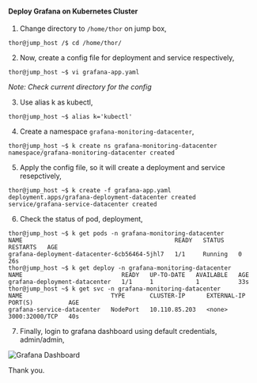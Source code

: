 #### Deploy Grafana on Kubernetes Cluster

1. Change directory to `/home/thor` on jump box,

```
thor@jump_host /$ cd /home/thor/
```

2. Now, create a config file for deployment and service respectively,

```
thor@jump_host ~$ vi grafana-app.yaml
```
*Note: Check current directory for the config*

3. Use alias k as kubectl,

```
thor@jump_host ~$ alias k='kubectl'
```

4. Create a namespace `grafana-monitoring-datacenter`,

```
thor@jump_host ~$ k create ns grafana-monitoring-datacenter
namespace/grafana-monitoring-datacenter created
```

5. Apply the config file, so it will create a deployment and service resepctively,

```
thor@jump_host ~$ k create -f grafana-app.yaml
deployment.apps/grafana-deployment-datacenter created
service/grafana-service-datacenter created
```

6. Check the status of pod, deployment,

```
thor@jump_host ~$ k get pods -n grafana-monitoring-datacenter
NAME                                           READY   STATUS    RESTARTS   AGE
grafana-deployment-datacenter-6cb56464-5jhl7   1/1     Running   0          26s
thor@jump_host ~$ k get deploy -n grafana-monitoring-datacenter
NAME                            READY   UP-TO-DATE   AVAILABLE   AGE
grafana-deployment-datacenter   1/1     1            1           33s
thor@jump_host ~$ k get svc -n grafana-monitoring-datacenter
NAME                         TYPE       CLUSTER-IP      EXTERNAL-IP   PORT(S)          AGE
grafana-service-datacenter   NodePort   10.110.85.203   <none>        3000:32000/TCP   40s
```

7. Finally, login to grafana dashboard using default credentials, admin/admin,

![Grafana Dashboard](/images/GrafanaDashboard.JPG)

Thank you.
